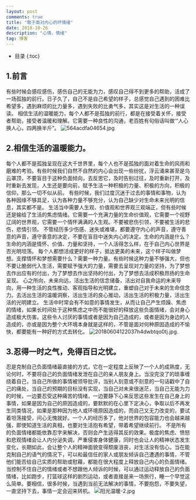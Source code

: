 ```yaml
---
layout: post
comments: true
title: "敢于面对内心的坏情绪"
date: 2018-10-26 
description: "心情，情绪"
tag: 博客
---   
```

* 目录
{:toc}

1.前言
-----
有些时候会感叹感伤，感伤自己的无能为力，感叹自己得不到更多的帮助，活成了一场孤独的前行。日子久了，自己不是自己希望的样子，总感觉自己遇到的困难比希望多，遇到麻烦的比力量多，遇到失败的比勇气多，其实这是对生活的一种误读。
相信生活的温暖能力，每个人都不是孤独的前行，都是在接受着关怀，接受者帮助，接受者温暖和理解。它需要一种良性的沟通，老百姓有句俗话叫做‘“人心换人心，四两换半斤”。
![564acdfa04654.jpg](https://upload-images.jianshu.io/upload_images/14091858-6be675f54249de56.jpg?imageMogr2/auto-orient/strip%7CimageView2/2/w/400)

2.相信生活的温暖能力。
-----
 每个人都不是孤独呈现在这大千世界里，每个人也不是孤独的面对着生命的风雨和磨难的考验。有些时候我们自然不自然的内心会出现一些纷扰，浮云涌来甚至是乌云罩顶，不要盲目于这种负面倾向，去反思它，及时告别过往，及时重新打开，及时重新去发现，人生还是要向前，赋予生活一种积极的力量、积极的方向，积极的信仰，那么一切不似从前。
有些时候，我们过度沉迷于过去的事情和事物，认为各种因缘不够具足，认为各种力量不够充分，认为自己缺少对生命未来光明的信息，其实都不是。
生活当中需要人生观、价值观和世界观三观端正，但有些时候还是输给了生活的焦虑情绪。它需要一个充满力量的生命价值观，它需要一个视野辽阔的世界观，它需要一个情怀满满的人生观。不要被悲伤引领，不要被生活的悲伤，悲情引领。
不管经历多少伤感、迷失或难堪，都要遵守内心的声音，遵守善意的声音，遵守善意的决定，不要在盲目中迷失内心的决定。生命的内涵是什么？生命的内涵是情怀、价值、力量和坚持，一个人活得怎么样，在于自己内心世界是否光明坦荡。
每个人都想活成更好的样子，抵达更美的未来，这个样子叫做梦想。支撑情怀和梦想需要什么？需要一种力量。有些时候这种力量不够强大，但也不要让脆弱代入生活，需要赋予强大的力量，需要去呈现对力量的坚持，为了梦想去作出应有的付出，为了梦想去作出坚持的付出，为了梦想去活成积极昂扬的生命呈现。
心之所向，未来向远，活出生活的信念储备，活出对自我命运的未来导向，用一种生活的良性推动、客观指导和光明建立，重塑自己对于未来的生命信念力。去活出生活的温暖洞察，活出生活的良心推动，活出生活的积极力量，活出生活的光明建立。
生活中时常会有不如意的事情发生，从而让自己产生烦躁、焦虑的情绪，如果长时间处于这种焦虑之中而不能很好的释放这些负面情绪，会对身心造成极大伤害。这些令人讨厌的事情或者是因为自己造成的，或者是因为身边的人造成的，亦或是因为整个大环境本身就是这样的，不管是面对何种原因造成的不愉快，都要能有一种好的方式去转化。
![20180604122037h4dwbtqo0tj.jpg](https://upload-images.jianshu.io/upload_images/14091858-06b4fab3cd1f73e5.jpg?imageMogr2/auto-orient/strip%7CimageView2/2/w/400). 

3.忍得一时之气，免得百日之忧。
----
忍是克制自己负面情绪最直接的方式，它在一定程度上反映了一个人的成熟度，无论何时，不要将自己的负面情绪发泄在自己的亲人朋友身上。当没完没了的琐事缠绕着自己，当自己所做的事情被领导批评，当别人刻意或不刻意的一句话戳中了自己的痛处，当自己的预期的目标没有实现，当自己对未来很迷茫，当自己无能为力的时候，一边要忍受这种痛苦的情绪，一边要静下心来反思这些发生在自己身上的事情，如果是因为自己的原因造成的，要默默的在心里下定决心，争取以后不再发生同类情况，如果是那种因为他人或环境原因造成的，而自己又无力改变的，要试着坦荡接受，问心无愧就好。一个人的经历多了，他对世界的包容能力也会越来越强，即使知道生活的真相，也要对生活抱有希望，带着希望继续前行。
不是所有的负面情绪都能依靠忍字来解决，否则会产生适得其反的效果。极度的焦虑、愤怒和悲观情绪会让人内分泌失调，严重侵害身体健康，同时也会让人的精神状态发生变化，长期如此，会让整个人的精神面貌变得颓废沮丧，对生活没有信心。当在能克制自己的语气的情况下，可以和最信任的家人或朋友倾诉自己遭遇的事情，不管他们能否给自己实质的帮助或慰藉，都能在很大程度上释放自己内心的负面情绪。当控制不住自己的情绪或者不想跟他人倾诉的时候，可以通过运动释放自己的负面情绪，比如跑步，打篮球这样的剧烈运动，或者直接是来一场旅行，睡一个早觉这么简单。要相信，很多时候，当遇到当前无法解决的事情，不要抱怨，不要失望，一直坚持下去，事情一定会迎来转机。
![阳光温暖-2.jpg](https://upload-images.jianshu.io/upload_images/14091858-bf970600b440f8e8.jpg?imageMogr2/auto-orient/strip%7CimageView2/2/w/400)









